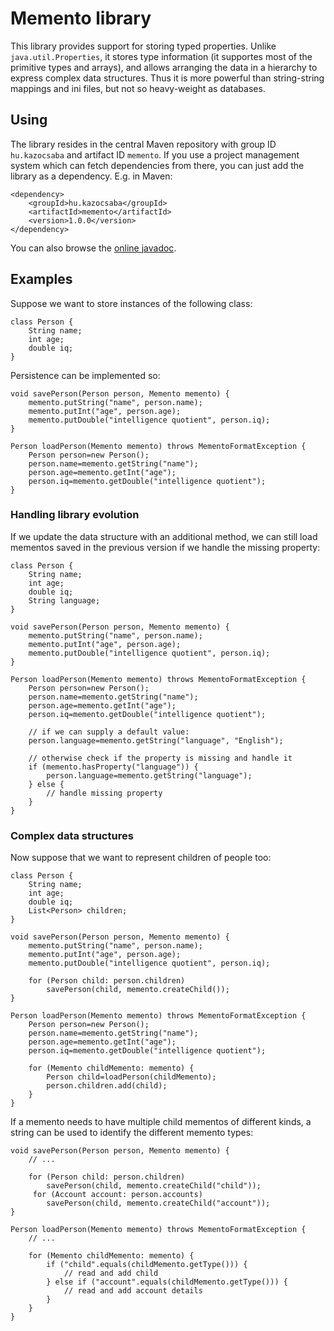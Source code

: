 Memento library
===============

This library provides support for storing typed properties. Unlike
`java.util.Properties`, it stores type information (it supportes
most of the primitive types and arrays), and allows arranging
the data in a hierarchy to express complex data structures. Thus
it is more powerful than string-string mappings and ini files,
but not so heavy-weight as databases.

Using
-----

The library resides in the central Maven repository with
group ID `hu.kazocsaba` and artifact ID `memento`. If
you use a project management system which can fetch dependencies
from there, you can just add the library as a dependency. E.g.
in Maven:

    <dependency>
        <groupId>hu.kazocsaba</groupId>
        <artifactId>memento</artifactId>
        <version>1.0.0</version>
    </dependency>

You can also browse the [online javadoc](http://kazocsaba.github.com/memento/apidocs/index.html).

Examples
--------

Suppose we want to store instances of the following class:

    class Person {
        String name;
        int age;
        double iq;
    }

Persistence can be implemented so:

    void savePerson(Person person, Memento memento) {
        memento.putString("name", person.name);
        memento.putInt("age", person.age);
        memento.putDouble("intelligence quotient", person.iq);
    }
    
    Person loadPerson(Memento memento) throws MementoFormatException {
        Person person=new Person();
        person.name=memento.getString("name");
        person.age=memento.getInt("age");
        person.iq=memento.getDouble("intelligence quotient");
    }

### Handling library evolution

If we update the data structure with an additional method, we can still load
mementos saved in the previous version if we handle the missing property:

    class Person {
        String name;
        int age;
        double iq;
        String language;
    }
    
    void savePerson(Person person, Memento memento) {
        memento.putString("name", person.name);
        memento.putInt("age", person.age);
        memento.putDouble("intelligence quotient", person.iq);
    }
    
    Person loadPerson(Memento memento) throws MementoFormatException {
        Person person=new Person();
        person.name=memento.getString("name");
        person.age=memento.getInt("age");
        person.iq=memento.getDouble("intelligence quotient");
        
        // if we can supply a default value:
        person.language=memento.getString("language", "English");
        
        // otherwise check if the property is missing and handle it
        if (memento.hasProperty("language")) {
            person.language=memento.getString("language");
        } else {
            // handle missing property
        }
    }

### Complex data structures

Now suppose that we want to represent children of people too:

    class Person {
        String name;
        int age;
        double iq;
        List<Person> children;
    }
    
    void savePerson(Person person, Memento memento) {
        memento.putString("name", person.name);
        memento.putInt("age", person.age);
        memento.putDouble("intelligence quotient", person.iq);
        
        for (Person child: person.children)
            savePerson(child, memento.createChild());
    }
    
    Person loadPerson(Memento memento) throws MementoFormatException {
        Person person=new Person();
        person.name=memento.getString("name");
        person.age=memento.getInt("age");
        person.iq=memento.getDouble("intelligence quotient");
        
        for (Memento childMemento: memento) {
            Person child=loadPerson(childMemento);
            person.children.add(child);
        }
    }

If a memento needs to have multiple child mementos of different kinds, a string
can be used to identify the different memento types:

    void savePerson(Person person, Memento memento) {
        // ...
        
        for (Person child: person.children)
            savePerson(child, memento.createChild("child"));
         for (Account account: person.accounts)
            savePerson(child, memento.createChild("account"));
    }
    
    Person loadPerson(Memento memento) throws MementoFormatException {
        // ...
        
        for (Memento childMemento: memento) {
            if ("child".equals(childMemento.getType())) {
                // read and add child
            } else if ("account".equals(childMemento.getType())) {
                // read and add account details
            }
        }
    }